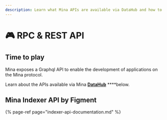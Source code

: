```yaml
---
description: Learn what Mina APIs are available via DataHub and how to use them
---
```


# 🎮 RPC & REST API

## Time to play

Mina exposes a Graphql API to enable the development of applications on the Mina protocol.

Learn about the APIs available via Mina [**DataHub**](https://datahub.figment.io/sign_up?service=mina) ****below.

## Mina Indexer API by Figment

{% page-ref page="indexer-api-documentation.md" %}




